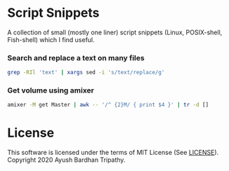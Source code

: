 # Script Snippets
A collection of small (mostly one liner) script snippets (Linux, POSIX-shell, Fish-shell) which I find useful.

### Search and replace a text on many files
```sh 
grep -RIl 'text' | xargs sed -i 's/text/replace/g'
```

### Get volume using amixer
```sh 
amixer -M get Master | awk -- '/^ {2}M/ { print $4 }' | tr -d []
```

# License
This software is licensed under the terms of MIT License (See [LICENSE](LICENSE)).  
Copyright 2020 Ayush Bardhan Tripathy.
